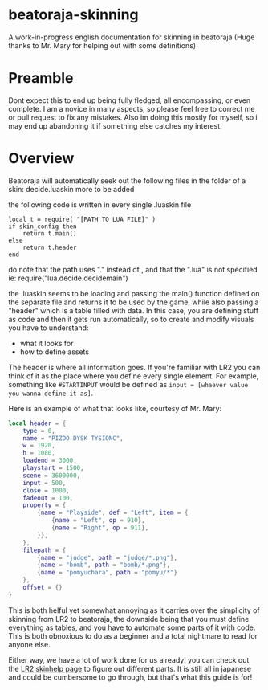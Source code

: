 # beatoraja-skinning
A work-in-progress english documentation for skinning in beatoraja
(Huge thanks to Mr. Mary for helping out with some definitions)

# Preamble
Dont expect this to end up being fully fledged, all encompassing, or even complete. I am
a novice in many aspects, so please feel free to correct me or pull request to fix any mistakes.
Also im doing this mostly for myself, so i may end up abandoning it if something else catches
my interest.

# Overview
Beatoraja will automatically seek out the following files in the folder of a skin:
	decide.luaskin
	more to be added

the following code is written in every single .luaskin file

	local t = require( "[PATH TO LUA FILE]" )
	if skin_config then
		return t.main()
	else
		return t.header
	end

do note that the path uses "." instead of \, and that the ".lua" is not specified
ie: require("lua.decide.decidemain")


the .luaskin seems to be loading and passing the main() function defined on the separate file
and returns it to be used by the game, while also passing a "header" which is a table filled with data.
In this case, you are defining stuff as code and then it gets run automatically, so to create and modify visuals you have to understand:

* what it looks for
* how to define assets

The header is where all information goes. If you're familiar with LR2 you can think of it as the place where you define every single element. For example, something like `#STARTINPUT` would be defined as `input = [whaever value you wanna define it as]`.

Here is an example of what that looks like, courtesy of Mr. Mary:
```lua
local header = {
    type = 0,
    name = "PIZDO DYSK TYSIONC",
    w = 1920,
    h = 1080,
    loadend = 3000,
    playstart = 1500,
    scene = 3600000,
    input = 500,
    close = 1000,
    fadeout = 100,
    property = {
        {name = "Playside", def = "Left", item = {
            {name = "Left", op = 910},
            {name = "Right", op = 911},
        }},
    },
    filepath = {
        {name = "judge", path = "judge/*.png"},
        {name = "bomb", path = "bomb/*.png"},
        {name = "pomyuchara", path = "pomyu/*"}
    },
    offset = {}
}
```
This is both helful yet somewhat annoying as it carries over the simplicity of skinning from LR2 to beatoraja, the downside being that you must define everything as tables, and you have to automate some parts of it with code. This is both obnoxious to do as a beginner and a total nightmare to read for anyone else.

Either way, we have a lot of work done for us already! you can check out the [LR2 skinhelp page](https://right-stick.sub.jp/lr2skinhelp.html) to figure out different parts. It is still all in japanese and could be cumbersome to go through, but that's what this guide is for!